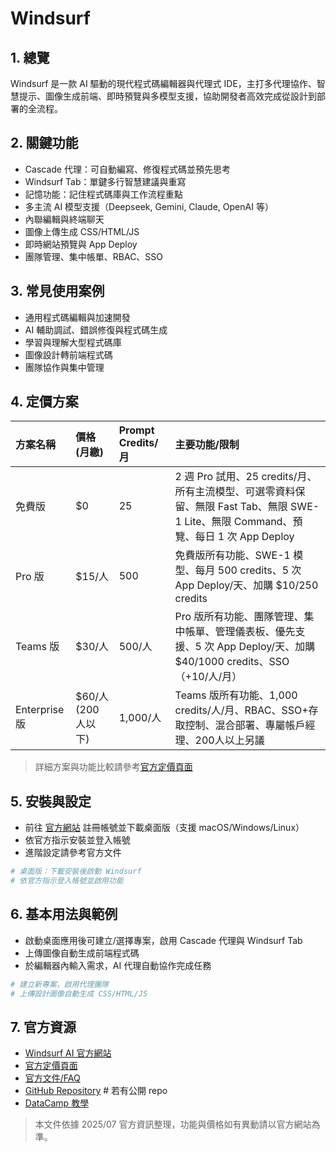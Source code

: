 # Windsurf

## 1. 總覽
Windsurf 是一款 AI 驅動的現代程式碼編輯器與代理式 IDE，主打多代理協作、智慧提示、圖像生成前端、即時預覽與多模型支援，協助開發者高效完成從設計到部署的全流程。

## 2. 關鍵功能
- Cascade 代理：可自動編寫、修復程式碼並預先思考
- Windsurf Tab：單鍵多行智慧建議與重寫
- 記憶功能：記住程式碼庫與工作流程重點
- 多主流 AI 模型支援（Deepseek, Gemini, Claude, OpenAI 等）
- 內聯編輯與終端聊天
- 圖像上傳生成 CSS/HTML/JS
- 即時網站預覽與 App Deploy
- 團隊管理、集中帳單、RBAC、SSO

## 3. 常見使用案例
- 通用程式碼編輯與加速開發
- AI 輔助調試、錯誤修復與程式碼生成
- 學習與理解大型程式碼庫
- 圖像設計轉前端程式碼
- 團隊協作與集中管理

## 4. 定價方案
| 方案名稱 | 價格 (月繳) | Prompt Credits/月 | 主要功能/限制 |
| :--- | :--- | :--- | :--- |
| 免費版 | $0 | 25 | 2 週 Pro 試用、25 credits/月、所有主流模型、可選零資料保留、無限 Fast Tab、無限 SWE-1 Lite、無限 Command、預覽、每日 1 次 App Deploy |
| Pro 版 | $15/人 | 500 | 免費版所有功能、SWE-1 模型、每月 500 credits、5 次 App Deploy/天、加購 $10/250 credits |
| Teams 版 | $30/人 | 500/人 | Pro 版所有功能、團隊管理、集中帳單、管理儀表板、優先支援、5 次 App Deploy/天、加購 $40/1000 credits、SSO（+10/人/月） |
| Enterprise 版 | $60/人 (200人以下) | 1,000/人 | Teams 版所有功能、1,000 credits/人/月、RBAC、SSO+存取控制、混合部署、專屬帳戶經理、200人以上另議 |

> 詳細方案與功能比較請參考[官方定價頁面](https://windsurf.com/pricing)

## 5. 安裝與設定
- 前往 [官方網站](https://windsurf.com/) 註冊帳號並下載桌面版（支援 macOS/Windows/Linux）
- 依官方指示安裝並登入帳號
- 進階設定請參考官方文件

```bash
# 桌面版：下載安裝後啟動 Windsurf
# 依官方指示登入帳號並啟用功能
```

## 6. 基本用法與範例
- 啟動桌面應用後可建立/選擇專案，啟用 Cascade 代理與 Windsurf Tab
- 上傳圖像自動生成前端程式碼
- 於編輯器內輸入需求，AI 代理自動協作完成任務

```bash
# 建立新專案，啟用代理團隊
# 上傳設計圖像自動生成 CSS/HTML/JS
```

## 7. 官方資源
- [Windsurf AI 官方網站](https://windsurf.com/)
- [官方定價頁面](https://windsurf.com/pricing)
- [官方文件/FAQ](https://windsurf.com/docs)
- [GitHub Repository](https://github.com/windsurf-ai)  # 若有公開 repo
- [DataCamp 教學](https://www.datacamp.com/tutorial/windsurf-ai-agentic-code-editor)

> 本文件依據 2025/07 官方資訊整理，功能與價格如有異動請以官方網站為準。
